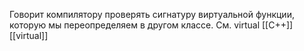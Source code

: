 Говорит компилятору проверять сигнатуру виртуальной функции, которую мы переопределяем в другом классе. См. virtual
[[C++]] [[virtual]]